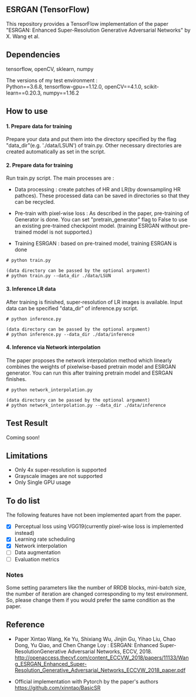 ## ESRGAN (TensorFlow)

This repository provides a TensorFlow implementation of the paper "ESRGAN: Enhanced Super-Resolution Generative Adversarial Networks" by X. Wang et al.

## Dependencies
tensorflow, openCV, sklearn, numpy

The versions of my test environment :  
Python==3.6.8, tensorflow-gpu==1.12.0, openCV==4.1.0,  scikit-learn==0.20.3, numpy==1.16.2

## How to use

#### 1. Prepare data for training

Prepare your data and put them into the directory specified by the flag "data_dir"(e.g. './data/LSUN') of train.py. Other necessary directories are
created automatically as set in the script.

#### 2. Prepare data for training
Run train.py script. The main processes are :
- Data processing : create patches of HR and LR(by downsampling HR pathces). These processed data can be saved in directories so that they can be recycled.

- Pre-train with pixel-wise loss : As described in the paper, pre-training of Generator is done. You can set "pretrain_generator" flag to False to use an existing pre-trained checkpoint model. (training ESRGAN without pre-trained model is not supported.)

- Training ESRGAN : based on pre-trained model, training ESRGAN is done

```
# python train.py

(data directory can be passed by the optional argument)
# python train.py --data_dir ./data/LSUN
```

#### 3. Inference LR data
After training is finished, super-resolution of LR images is available. Input data can be specified "data_dir" of inference.py script.

```
# python inference.py

(data directory can be passed by the optional argument)
# python inference.py --data_dir ./data/inference
```

#### 4. Inference via Network interpolation
The paper proposes the network interpolation method which linearly combines the weights of pixelwise-based pretrain model and ESRGAN generator. You can run this after training pretrain model and ESRGAN finishes.

```
# python network_interpolation.py

(data directory can be passed by the optional argument)
# python network_interpolation.py --data_dir ./data/inference
```

## Test Result
Coming soon!


## Limitations

- Only 4x super-resolution is supported
- Grayscale images are not supported
- Only Single GPU usage


## To do list
The following features have not been implemented apart from the paper.

- [x] Perceptual loss using VGG19(currently pixel-wise loss is implemented instead)
- [x] Learning rate scheduling
- [x] Network interpolation
- [ ] Data augmentation
- [ ] Evaluation metrics

### Notes
Some setting parameters like the number of RRDB blocks, mini-batch size, the number of iteration are changed corresponding to my test environment.
So, please change them if you would prefer the same condition as the paper.


## Reference
* Paper
Xintao Wang, Ke Yu, Shixiang Wu, Jinjin Gu, Yihao Liu, Chao Dong, Yu Qiao, and Chen Change Loy : ESRGAN: Enhanced Super-ResolutionGenerative Adversarial Networks, ECCV, 2018. http://openaccess.thecvf.com/content_ECCVW_2018/papers/11133/Wang_ESRGAN_Enhanced_Super-Resolution_Generative_Adversarial_Networks_ECCVW_2018_paper.pdf


* Official implementation with Pytorch by the paper's authors  
https://github.com/xinntao/BasicSR
